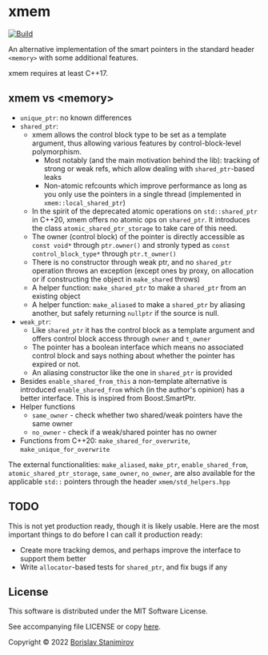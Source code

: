 # xmem

[![Build](https://github.com/iboB/xmem/actions/workflows/build.yml/badge.svg)](https://github.com/iboB/xmem/actions/workflows/build.yml)

An alternative implementation of the smart pointers in the standard header `<memory>` with some additional features.

xmem requires at least C++17.

## xmem vs &lt;memory&gt;

* `unique_ptr`: no known differences
* `shared_ptr`:
    * xmem allows the control block type to be set as a template argument, thus allowing various features by control-block-level polymorphism.
        * Most notably (and the main motivation behind the lib): tracking of strong or weak refs, which allow dealing with `shared_ptr`-based leaks
        * Non-atomic refcounts which improve performance as long as you only use the pointers in a single thread (implemented in `xmem::local_shared_ptr`)
    * In the spirit of the deprecated atomic operations on `std::shared_ptr` in C++20, xmem offers no atomic ops on `shared_ptr`. It introduces the class `atomic_shared_ptr_storage` to take care of this need.
    * The owner (control block) of the pointer is directly accessible as `const void*` through `ptr.owner()` and stronly typed as `const control_block_type*` through `ptr.t_owner()`
    * There is no constructor through weak ptr, and no `shared_ptr` operation throws an exception (except ones by proxy, on allocation or if constructing the object in `make_shared` throws)
    * A helper function: `make_shared_ptr` to make a `shared_ptr` from an existing object
    * A helper function: `make_aliased` to make a `shared_ptr` by aliasing another, but safely returning `nullptr` if the source is null.    
* `weak_ptr`:
    * Like `shared_ptr` it has the control block as a template argument and offers control block access through `owner` and `t_owner`
    * The pointer has a boolean interface which means no associated control block and says nothing about whether the pointer has expired or not.
    * An aliasing constructor like the one in `shared_ptr` is provided
* Besides `enable_shared_from_this` a non-template alternative is introduced `enable_shared_from` which (in the author's opinion) has a better interface. This is inspired from Boost.SmartPtr.
* Helper functions 
    * `same_owner` - check whether two shared/weak pointers have the same owner
    * `no_owner` - check if a weak/shared pointer has no owner
* Functions from C++20: `make_shared_for_overwrite`, `make_unique_for_overwrite`

The external functionalities: `make_aliased`, `make_ptr`, `enable_shared_from`, `atomic_shared_ptr_storage`, `same_owner`, `no_owner`, are also available for the applicable `std::` pointers through the header `xmem/std_helpers.hpp`

## TODO

This is not yet production ready, though it is likely usable. Here are the most important things to do before I can call it production ready:

* Create more tracking demos, and perhaps improve the interface to support them better
* Write `allocator`-based tests for `shared_ptr`, and fix bugs if any

## License

This software is distributed under the MIT Software License.

See accompanying file LICENSE or copy [here](https://opensource.org/licenses/MIT).

Copyright &copy; 2022 [Borislav Stanimirov](http://github.com/iboB)
